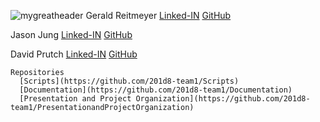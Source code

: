 ![mygreatheader](banner.png)
Gerald Reitmeyer
   [Linked-IN](https://www.linkedin.com/in/gerald-reitmeyer/)
   [GitHub](https://github.com/gerreit)

Jason Jung
   [Linked-IN](https://www.linkedin.com/in/jason-jung-151450272/)
   [GitHub](https://github.com/jaehwanjung23)

David Prutch
    [Linked-IN](https://www.linkedin.com/in/david-prutch-1027/)
    [GitHub](https://github.com/PrutchD)
    
    Repositories 
      [Scripts](https://github.com/201d8-team1/Scripts)
      [Documentation](https://github.com/201d8-team1/Documentation)
      [Presentation and Project Organization](https://github.com/201d8-team1/PresentationandProjectOrganization)
         
